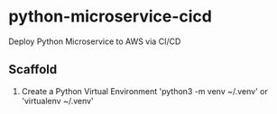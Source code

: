 # python-microservice-cicd
Deploy Python Microservice to AWS via CI/CD

## Scaffold

1. Create a Python Virtual Environment 'python3 -m venv ~/.venv' or 'virtualenv ~/.venv'

